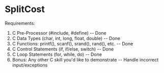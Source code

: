 # SplitCost
Requirements:

1. C Pre-Processor (#include, #define)  -- Done
2. C Data Types (char, int, long, float, double) -- Done
3. C Functions: printf(),  scanf(), srand(), rand(), etc. -- Done
4. C Control Statements (if, if/else, switch) -- Done
5. C Loop Statements (for, while, do) -- Done
6. Bonus: Any other C skill you'd like to demonstrate -- Handle incorrect input/exceptions

